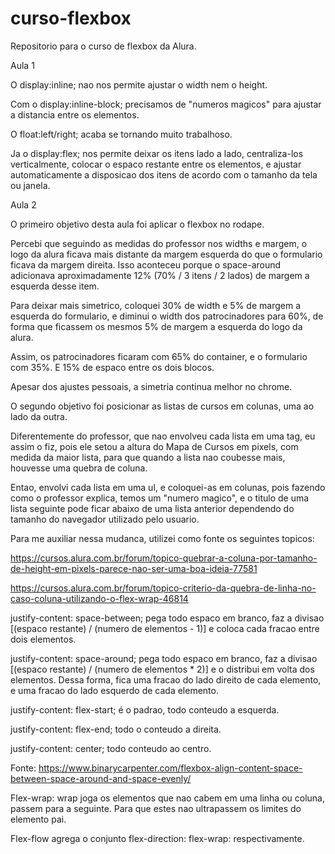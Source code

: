 # curso-flexbox

Repositorio para o curso de flexbox da Alura.


Aula 1

O display:inline; nao nos permite ajustar o width nem o height.

Com o display:inline-block; precisamos de "numeros magicos" para ajustar a distancia entre os elementos.

O float:left/right; acaba se tornando muito trabalhoso.

Ja o display:flex; nos permite deixar os itens lado a lado, centraliza-los verticalmente, colocar o espaco restante entre os elementos, e ajustar automaticamente a disposicao dos itens de acordo com o tamanho da tela ou janela.


Aula 2

O primeiro objetivo desta aula foi aplicar o flexbox no rodape.

Percebi que seguindo as medidas do professor nos widths e margem, o logo da alura ficava mais distante da margem esquerda do que o formulario ficava da margem direita. Isso aconteceu porque o space-around adicionava aproximadamente 12% (70% / 3 itens / 2 lados) de margem a esquerda desse item.

Para deixar mais simetrico, coloquei 30% de width e 5% de margem a esquerda do formulario, e diminui o width dos patrocinadores para 60%, de forma que ficassem os mesmos 5% de margem a esquerda do logo da alura.

Assim, os patrocinadores ficaram com 65% do container, e o formulario com 35%. E 15% de espaco entre os dois blocos.

Apesar dos ajustes pessoais, a simetria continua melhor no chrome.

O segundo objetivo foi posicionar as listas de cursos em colunas, uma ao lado da outra.

Diferentemente do professor, que nao envolveu cada lista em uma tag, eu assim o fiz, pois ele setou a altura do Mapa de Cursos em pixels, com medida da maior lista, para que quando a lista nao coubesse mais, houvesse uma quebra de coluna.

Entao, envolvi cada lista em uma ul, e coloquei-as em colunas, pois fazendo como o professor explica, temos um "numero magico", e o titulo de uma lista seguinte pode ficar abaixo de uma lista anterior dependendo do tamanho do navegador utilizado pelo usuario.

Para me auxiliar nessa mudanca, utilizei como fonte os seguintes topicos:

https://cursos.alura.com.br/forum/topico-quebrar-a-coluna-por-tamanho-de-height-em-pixels-parece-nao-ser-uma-boa-ideia-77581

https://cursos.alura.com.br/forum/topico-criterio-da-quebra-de-linha-no-caso-coluna-utilizando-o-flex-wrap-46814

justify-content: space-between; pega todo espaco em branco, faz a divisao
[(espaco restante) / (numero de elementos - 1)]
 e coloca cada fracao entre dois elementos.

justify-content: space-around; pega todo espaco em branco, faz a divisao
[(espaco restante) / (numero de elementos * 2)]
e o distribui em volta dos elementos. Dessa forma, fica uma fracao do lado direito de cada elemento, e uma fracao do lado esquerdo de cada elemento.

justify-content: flex-start; é o padrao, todo conteudo a esquerda.

justify-content: flex-end; todo o conteudo a direita.

justify-content: center; todo conteudo ao centro.

Fonte: https://www.binarycarpenter.com/flexbox-align-content-space-between-space-around-and-space-evenly/

Flex-wrap: wrap joga os elementos que nao cabem em uma linha ou coluna, passem para a seguinte. Para que estes nao ultrapassem os limites do elemento pai.

Flex-flow agrega o conjunto
flex-direction:
flex-wrap:
respectivamente.
